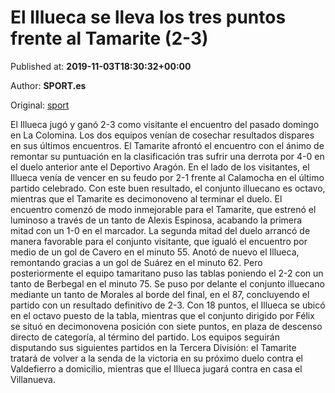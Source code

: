 
# El Illueca se lleva los tres puntos frente al Tamarite (2-3)

Published at: **2019-11-03T18:30:32+00:00**

Author: **SPORT.es**

Original: [sport](https://www.sport.es/es/noticias/tercera-division/el-illueca-se-lleva-los-tres-puntos-frente-al-tamarite-2-3-7712966)

El Illueca jugó y ganó 2-3 como visitante el encuentro del pasado domingo en La Colomina. Los dos equipos venían de cosechar resultados dispares en sus últimos encuentros. El Tamarite afrontó el encuentro con el ánimo de remontar su puntuación en la clasificación tras sufrir una derrota por 4-0 en el duelo anterior ante el Deportivo Aragón. En el lado de los visitantes, el Illueca venía de vencer en su feudo por 2-1 frente al Calamocha en el último partido celebrado. Con este buen resultado, el conjunto illuecano es octavo, mientras que el Tamarite es decimonoveno al terminar el duelo.
El encuentro comenzó de modo inmejorable para el Tamarite, que estrenó el luminoso a través de un tanto de Alexis Espinosa, acabando la primera mitad con un 1-0 en el marcador.
La segunda mitad del duelo arrancó de manera favorable para el conjunto visitante, que igualó el encuentro por medio de un gol de Cavero en el minuto 55. Anotó de nuevo el Illueca, remontando gracias a un gol de Suárez en el minuto 62. Pero posteriormente el equipo tamaritano puso las tablas poniendo el 2-2 con un tanto de Berbegal en el minuto 75. Se puso por delante el conjunto illuecano mediante un tanto de Morales al borde del final, en el 87, concluyendo el partido con un resultado definitivo de 2-3.
Con 18 puntos, el Illueca se ubicó en el octavo puesto de la tabla, mientras que el conjunto dirigido por Félix se situó en decimonovena posición con siete puntos, en plaza de descenso directo de categoría, al término del partido.
Los equipos seguirán disputando sus siguientes partidos en la Tercera División: el Tamarite tratará de volver a la senda de la victoria en su próximo duelo contra el Valdefierro a domicilio, mientras que el Illueca jugará contra en casa el Villanueva.
